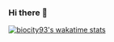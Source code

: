### Hi there 👋

[![biocity93's wakatime stats](https://github-readme-stats.vercel.app/api/wakatime?username=biocity93)](https://github.com/biocity93/github-readme-stats)
